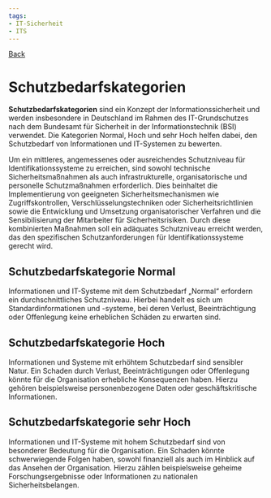 ```yaml
---
tags:
- IT-Sicherheit
- ITS
---
```

[Back](Uebersicht%20der%20IT-Sicherheit%20Themen.md)
# Schutzbedarfskategorien
**Schutzbedarfskategorien** sind ein Konzept der Informationssicherheit und werden insbesondere in Deutschland im Rahmen des IT-Grundschutzes nach dem Bundesamt für Sicherheit in der Informationstechnik (BSI) verwendet. Die Kategorien Normal, Hoch und sehr Hoch helfen dabei, den Schutzbedarf von Informationen und IT-Systemen zu bewerten.

Um ein mittleres, angemessenes oder ausreichendes Schutzniveau für Identifikationssysteme zu erreichen, sind sowohl technische Sicherheitsmaßnahmen als auch infrastrukturelle, organisatorische und personelle Schutzmaßnahmen erforderlich. Dies beinhaltet die Implementierung von geeigneten Sicherheitsmechanismen wie Zugriffskontrollen, Verschlüsselungstechniken oder Sicherheitsrichtlinien sowie die Entwicklung und Umsetzung organisatorischer Verfahren und die Sensibilisierung der Mitarbeiter für Sicherheitsrisiken. Durch diese kombinierten Maßnahmen soll ein adäquates Schutzniveau erreicht werden, das den spezifischen Schutzanforderungen für Identifikationssysteme gerecht wird.

## Schutzbedarfskategorie Normal
Informationen und IT-Systeme mit dem Schutzbedarf „Normal“ erfordern ein durchschnittliches Schutzniveau. Hierbei handelt es sich um Standardinformationen und -systeme, bei deren Verlust, Beeinträchtigung oder Offenlegung keine erheblichen Schäden zu erwarten sind.

## Schutzbedarfskategorie Hoch
Informationen und Systeme mit erhöhtem Schutzbedarf sind sensibler Natur. Ein Schaden durch Verlust, Beeinträchtigungen oder Offenlegung könnte für die Organisation erhebliche Konsequenzen haben. Hierzu gehören beispielsweise personenbezogene Daten oder geschäftskritische Informationen.

## Schutzbedarfskategorie sehr Hoch
Informationen und IT-Systeme mit hohem Schutzbedarf sind von besonderer Bedeutung für die Organisation. Ein Schaden könnte schwerwiegende Folgen haben, sowohl finanziell als auch im Hinblick auf das Ansehen der Organisation. Hierzu zählen beispielsweise geheime Forschungsergebnisse oder Informationen zu nationalen Sicherheitsbelangen.